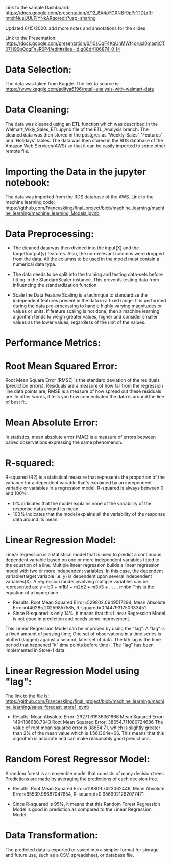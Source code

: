 
Link to the sample Dashboard: https://docs.google.com/presentation/d/12_8A4pYGRNB-9pPr1TDLrR-mtxitNueUULPjYNkARqo/edit?usp=sharing

Updated 6/15/2020: add more notes and annotations for the slides

Link to the Presentation: https://docs.google.com/presentation/d/10sOgF4KqUnMWf4oruxI0mastjCT07H96pQdgFnJR6P4/edit#slide=id.g88d4106874_0_14 

# Data Selection:
The data was taken from Kaggle. The link to source is: https://www.kaggle.com/aditya6196/retail-analysis-with-walmart-data

# Data Cleaning:
The data was cleaned using an ETL function which was described in the Walmart_Wkly_Sales_ETL.ipynb file of the ETL_Analysis branch. The cleaned 
data was then stored in the postgres as 'Weekly_Sales', 'Features' and 'Holidays' tables. The data was then stored in the RDS database of the
Amazon Web Services(AWS) so that it can be easily imported to some other remote file. 

# Importing the Data in the jupyter notebook:
The data was imported from the RDS database of the AWS.
Link to the machine learning code: https://github.com/Franceskling/final_project/blob/machine_learning/machine_learning/machine_learning_Models.ipynb

# Data Preprocessing:
- The cleaned data was then divided into the input(X) and the target/output(y) features. Also, the non-relevant columns were dropped from the data.
  All the columns to be used in the model must contain a numerical data type.

- The data needs to be split into the training and testing data-sets before fitting in the StandardScaler instance. This prevents testing data from 
  influencing the standardization function.

- Scale the Data:Feature Scaling is a technique to standardize the independent features present in the data in a fixed range. It is performed during the data 
  pre-processing to handle highly varying magnitudes or values or units. If feature scaling is not done, then a machine learning algorithm tends 
  to weigh greater values, higher and consider smaller values as the lower values, regardless of the unit of the values.

# Performance Metrics:

# Root Mean Squared Error:
Root Mean Square Error (RMSE) is the standard deviation of the residuals (prediction errors). Residuals are a measure of how far from the regression line 
data points are; RMSE is a measure of how spread out these residuals are. In other words, it tells you how concentrated the data is around the line of best fit.

# Mean Absolute Error:
In statistics, mean absolute error (MAE) is a measure of errors between paired observations expressing the same phenomenon.

# R-squared:
R-squared (R2) is a statistical measure that represents the proportion of the variance for a dependent variable that's explained by an independent variable or 
variables in a regression model. R-squared is always between 0 and 100%:
- 0% indicates that the model explains none of the variability of the response data around its mean.
- 100% indicates that the model explains all the variability of the response data around its mean.

# Linear Regression Model:
Linear regression is a statistical model that is used to predict a continuous dependent variable based on one or more independent variables fitted to the 
equation of a line. Multiple linear regression builds a linear regression model with two or more independent variables. In this case, 
the dependent variable(target variable i.e. y) is dependent upon several independent variables(X). A regression model involving multiple variables can be 
represented as:
y = b0 + m1b1 + m2b2 + m3b3 + … … mnbn
This is the equation of a hyperplane.

- Results: Root Mean Squared Error=529802.0649517294, Mean Absolute Error=440285.20259857585, R-squared=0.1447931750333451
- Since R-squared is only 14%, it means that this Linear Regression Model is not good in prediction and needs some improvement.

This Linear Regression Model can be improved by using the "lag". A "lag" is a fixed amount of passing time; One set of observations in a time series 
is plotted (lagged) against a second, later set of data. The kth lag is the time period that happened “k” time points before time i. The "lag" has been 
implemented in Store-1 data. 

# Linear Regression Model using "lag":
The link to the file is: https://github.com/Franceskling/final_project/blob/machine_learning/machine_learning/sales_forecast_store1.ipynb

- Results: 
Mean Absolute Error: 29271.61936361866
Mean Squared Error: 1494186688.7343
Root Mean Squared Error: 38654.711080724686
The value of root mean squared error is 38654.71, which is slightly greater than 2% of the mean value which is 1.561364e+06. 
This means that this algorithm is accurate and can make reasonably good predictions.

# Random Forest Regressor Model:
A random forest is an ensemble model that consists of many decision trees. Predictions are made by averaging the predictions of each decision tree.
- Results: Root Mean Squared Error=118809.7423062449, Mean Absolute Error=65539.96687047854, R-squared=0.9569921262077471

- Since R-squared is 95%, it means that this Random Forest Regression Model is good in prediction as compared to the Linear Regression Model.

# Data Transformation:
The predicted data is exported or saved into a simpler format for storage and future use, such as a CSV, spreadsheet, or database file.




